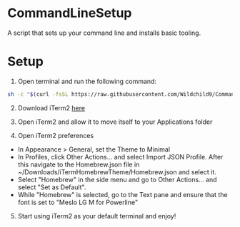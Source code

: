 # CommandLineSetup
A script that sets up your command line and installs basic tooling.

# Setup

1. Open terminal and run the following command: 
  ```bash
  sh -c "$(curl -fsSL https://raw.githubusercontent.com/Wildchild9/CommandLineSetup/main/setup.sh)"
  ```
2. Download iTerm2 [here](https://iterm2.com/index.html)

3. Open iTerm2 and allow it to move itself to your Applications folder

4. Open iTerm2 preferences
  - In Appearance > General, set the Theme to Minimal
  - In Profiles, click Other Actions... and select Import JSON Profile. After this navigate to the Homebrew.json file in ~/Downloads/iTermHomebrewTheme/Homebrew.json and select it.
  - Select "Homebrew" in the side menu and go to Other Actions... and select "Set as Default".
  - While "Homebrew" is selected, go to the Text pane and ensure that the font is set to "Meslo LG M for Powerline"

5. Start using iTerm2 as your default terminal and enjoy!
